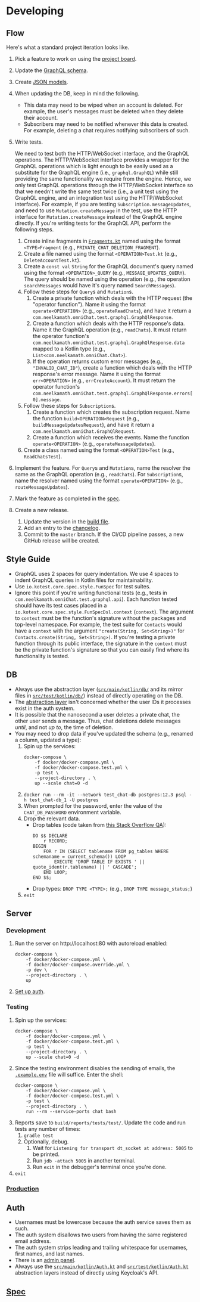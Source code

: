 # Developing

## Flow

Here's what a standard project iteration looks like.

1. Pick a feature to work on using the [project board](https://github.com/neelkamath/omni-chat/projects/1).
1. Update the [GraphQL schema](../src/main/resources/schema.graphqls).
1. Create [JSON models](../src/main/kotlin/Json.kt).
1. When updating the DB, keep in mind the following.
    - This data may need to be wiped when an account is deleted. For example, the user's messages must be deleted when they delete their account.
    - Subscribers may need to be notified whenever this data is created. For example, deleting a chat requires notifying subscribers of such.
1. Write tests.

    We need to test both the HTTP/WebSocket interface, and the GraphQL operations. The HTTP/WebSocket interface provides a wrapper for the GraphQL operations which is light enough to be easily used as a substitute for the GraphQL engine (i.e., `graphql.GraphQL`) while still providing the same functionality we require from the engine. Hence, we only test GraphQL operations through the HTTP/WebSocket interface so that we needn't write the same test twice (i.e., a unit test using the GraphQL engine, and an integration test using the HTTP/WebSocket interface). For example, if you are testing `Subscription.messageUpdates`, and need to use `Mutation.createMessage` in the test, use the HTTP interface for `Mutation.createMessage` instead of the GraphQL engine directly. If you're writing tests for the GraphQL API, perform the following steps.
    1. Create inline fragments in [`Fragments.kt`](../src/test/kotlin/graphql/api/Fragments.kt) named using the format `<TYPE>Fragment` (e.g., `PRIVATE_CHAT_DELETION_FRAGMENT`).    
    1. Create a file named using the format `<OPERATION>Test.kt` (e.g., `DeleteAccountTest.kt`).
    1. Create a `const val` `String` for the GraphQL document's query named using the format `<OPERATION>_QUERY` (e.g., `MESSAGE_UPDATES_QUERY`). The query should be named using the operation (e.g., the operation `searchMessages` would have it's query named `SearchMessages`).
    1. Follow these steps for `Query`s and `Mutation`s.
        1. Create a private function which deals with the HTTP request (the "operator function"). Name it using the format `operate<OPERATION>` (e.g., `operateReadChats`), and have it return a `com.neelkamath.omniChat.test.graphql.GraphQlResponse`.
        1. Create a function which deals with the HTTP response's data. Name it the GraphQL operation (e.g., `readChats`). It must return the operator function's `com.neelkamath.omniChat.test.graphql.GraphQlResponse.data` mapped to a Kotlin type (e.g., `List<com.neelkamath.omniChat.Chat>`).
        1. If the operation returns custom error messages (e.g., `"INVALID_CHAT_ID"`), create a function which deals with the HTTP response's error message. Name it using the format `err<OPERATION>` (e.g., `errCreateAccount`). It must return the operator function's `com.neelkamath.omniChat.test.graphql.GraphQlResponse.errors[0].message`.
    1. Follow these steps for `Subscription`s.
        1. Create a function which creates the subscription request. Name the function `build<OPERATION>Request` (e.g., `buildMessageUpdatesRequest`), and have it return a `com.neelkamath.omniChat.GraphQlRequest`.
        1. Create a function which receives the events. Name the function `operate<OPERATION>` (e.g., `operateMessageUpdates`).
    1. Create a class named using the format `<OPERATION>Test` (e.g., `ReadChatsTest`).
1. Implement the feature. For `Query`s and `Mutation`s, name the resolver the same as the GraphQL operation (e.g., `readChats`). For `Subscription`s, name the resolver named using the format `operate<OPERATION>` (e.g., `routeMessageUpdates`).
1. Mark the feature as completed in the [spec](spec.md).
1. Create a new release.
    1. Update the version in the [build file](../build.gradle.kts).
    1. Add an entry to the [changelog](CHANGELOG.md).
    1. Commit to the `master` branch. If the CI/CD pipeline passes, a new GitHub release will be created.

## Style Guide

- GraphQL uses 2 spaces for query indentation. We use 4 spaces to indent GraphQL queries in Kotlin files for maintainability.
- Use `io.kotest.core.spec.style.FunSpec` for test suites.
- Ignore this point if you're writing functional tests (e.g., tests in `com.neelkamath.omniChat.test.graphql.api`). Each function tested should have its test cases placed in a `io.kotest.core.spec.style.FunSpecDsl.context` (`context`). The argument to `context` must be the function's signature without the packages and top-level namespace. For example, the test suite for `Contacts` would have a `context` with the argument `"create(String, Set<String>)"` for `Contacts.create(String, Set<String>)`. If you're testing a private function through its public interface, the signature in the `context` must be the private function's signature so that you can easily find where its functionality is tested.

## DB

- Always use the abstraction layer ([`src/main/kotlin/db/`](../src/main/kotlin/db) and its mirror files in [`src/test/kotlin/db/`](../src/test/kotlin/db)) instead of directly operating on the DB.
- The [abstraction layer](../src/main/kotlin/db) isn't concerned whether the user IDs it processes exist in the auth system.
- It is possible that the nanosecond a user deletes a private chat, the other user sends a message. Thus, chat deletions delete messages _until_, and not _up to_, the time of deletion.
- You may need to drop data if you've updated the schema (e.g., renamed a column, updated a type):
    1. Spin up the services:
        ``` 
        docker-compose \
            -f docker/docker-compose.yml \
            -f docker/docker-compose.test.yml \
            -p test \
            --project-directory . \
            up --scale chat=0 -d
        ```
    1. `docker run --rm -it --network test_chat-db postgres:12.3 psql -h test_chat-db_1 -U postgres`
    1. When prompted for the password, enter the value of the `CHAT_DB_PASSWORD` environment variable.
    1. Drop the relevant data.
        - Drop tables (code taken from [this Stack Overflow QA](https://stackoverflow.com/a/36023359/6354805)):
            ```
            DO $$ DECLARE
                r RECORD;
            BEGIN
                FOR r IN (SELECT tablename FROM pg_tables WHERE schemaname = current_schema()) LOOP
                    EXECUTE 'DROP TABLE IF EXISTS ' || quote_ident(r.tablename) || ' CASCADE';
                END LOOP;
            END $$;
            ```
        - Drop types: `DROP TYPE <TYPE>;` (e.g., `DROP TYPE message_status;`)
    1. `exit`

## Server

### Development

1. Run the server on http://localhost:80 with autoreload enabled:
    ```
    docker-compose \
        -f docker/docker-compose.yml \
        -f docker/docker-compose.override.yml \
        -p dev \
        --project-directory . \
        up
    ```
1. [Set up auth](auth_setup.md).

### Testing

1. Spin up the services:
    ```
    docker-compose \
        -f docker/docker-compose.yml \
        -f docker/docker-compose.test.yml \
        -p test \
        --project-directory . \
        up --scale chat=0 -d
    ```
1. Since the testing environment disables the sending of emails, the [`.example.env`](.example.env) file will suffice. Enter the shell:
    ```
    docker-compose \
        -f docker/docker-compose.yml \
        -f docker/docker-compose.test.yml \
        -p test \
        --project-directory . \
        run --rm --service-ports chat bash
    ```
1. Reports save to `build/reports/tests/test/`. Update the code and run tests any number of times: 
    1. `gradle test`
    1. Optionally, debug.
        1. Wait for `Listening for transport dt_socket at address: 5005` to be printed.
        1. Run `jdb -attach 5005` in another terminal.
        1. Run `exit` in the debugger's terminal once you're done. 
1. `exit`

### [Production](production.md)

## Auth

- Usernames must be lowercase because the auth service saves them as such.
- The auth system disallows two users from having the same registered email address.
- The auth system strips leading and trailing whitespace for usernames, first names, and last names.
- There is an [admin panel](auth_admin_panel.md).
- Always use the [`src/main/kotlin/Auth.kt`](../src/main/kotlin/Auth.kt) and [`src/test/kotlin/Auth.kt`](../src/test/kotlin/Auth.kt) abstraction layers instead of directly using Keycloak's API.

## [Spec](spec.md)